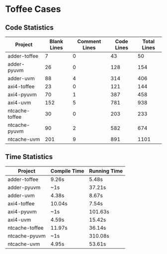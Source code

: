 # Toffee Cases

## Code Statistics

| Project | Blank Lines | Comment Lines | Code Lines | Total Lines |
|---------|-------------|---------------|------------|-------------|
| adder-toffee | 7 | 0 | 43 | 50 |
| adder-pyuvm  | 26 | 0 | 128 | 154 |
| adder-uvm    | 88 | 4 | 314 | 406 |
| axi4-toffee  | 23 | 0 | 121 | 144 |
| axi4-pyuvm   | 70 | 1 | 387 | 458 |
| axi4-uvm     | 152 | 5 | 781 | 938 |
| ntcache-toffee | 30 | 0 | 203 | 233 |
| ntcache-pyuvm  | 90 | 2 | 582 | 674 |
| ntcache-uvm    | 201 | 9 | 891 | 1101 |

## Time Statistics

| Project | Compile Time | Running Time |
|---------|--------------|--------------|
| adder-toffee | 9.26s | 5.48s |
| adder-pyuvm  | ~1s | 37.21s |
| adder-uvm    | 4.38s | 8.67s |
| axi4-toffee  | 10.04s | 7.54s |
| axi4-pyuvm   | ~1s | 101.63s |
| axi4-uvm     | 4.59s | 15.42s |
| ntcache-toffee | 11.97s | 36.14s |
| ntcache-pyuvm  | ~1s | 310.08s |
| ntcache-uvm    | 4.95s | 53.61s |
